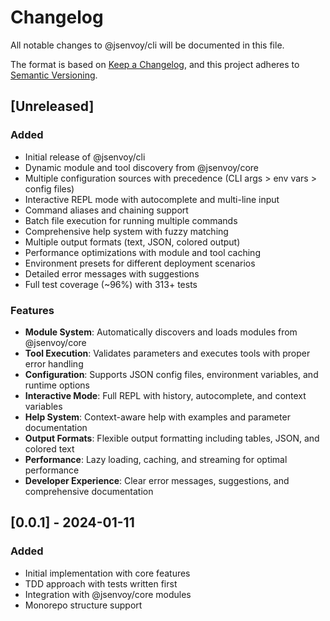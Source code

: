 # Changelog

All notable changes to @jsenvoy/cli will be documented in this file.

The format is based on [Keep a Changelog](https://keepachangelog.com/en/1.0.0/),
and this project adheres to [Semantic Versioning](https://semver.org/spec/v2.0.0.html).

## [Unreleased]

### Added
- Initial release of @jsenvoy/cli
- Dynamic module and tool discovery from @jsenvoy/core
- Multiple configuration sources with precedence (CLI args > env vars > config files)
- Interactive REPL mode with autocomplete and multi-line input
- Command aliases and chaining support
- Batch file execution for running multiple commands
- Comprehensive help system with fuzzy matching
- Multiple output formats (text, JSON, colored output)
- Performance optimizations with module and tool caching
- Environment presets for different deployment scenarios
- Detailed error messages with suggestions
- Full test coverage (~96%) with 313+ tests

### Features
- **Module System**: Automatically discovers and loads modules from @jsenvoy/core
- **Tool Execution**: Validates parameters and executes tools with proper error handling
- **Configuration**: Supports JSON config files, environment variables, and runtime options
- **Interactive Mode**: Full REPL with history, autocomplete, and context variables
- **Help System**: Context-aware help with examples and parameter documentation
- **Output Formats**: Flexible output formatting including tables, JSON, and colored text
- **Performance**: Lazy loading, caching, and streaming for optimal performance
- **Developer Experience**: Clear error messages, suggestions, and comprehensive documentation

## [0.0.1] - 2024-01-11

### Added
- Initial implementation with core features
- TDD approach with tests written first
- Integration with @jsenvoy/core modules
- Monorepo structure support